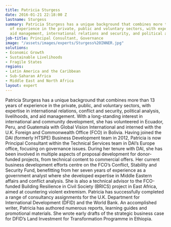 ```yaml
---
title: Patricia Sturgess
date: 2016-01-21 22:18:00 Z
lastname: Sturgess
summary: Patricia Sturgess has a unique background that combines more than 13 years
  of experience in the private, public and voluntary sectors, with expertise in livelihoods,
  aid management, international relations and security, and political analysis.
job-title: Principal Consultant, Governance
image: "/assets/images/experts/Sturgess%20INNER.jpg"
solutions:
- Economic Growth
- Sustainable Livelihoods
- Fragile States
regions:
- Latin America and the Caribbean
- Sub-Saharan Africa
- Middle East and North Africa
layout: expert
---
```


Patricia Sturgess has a unique background that combines more than 13 years of experience in the private, public, and voluntary sectors, with expertise in international relations, conflict and security, political analysis, livelihoods, and aid management. With a long-standing interest in international and community development, she has volunteered in Ecuador, Peru, and Guatemala with Global Vision International and interned with the U.K. Foreign and Commonwealth Office (FCO) in Bolivia. Having joined the DAI (formerly HTSPE) Business Development team in 2012, Patricia is now Principal Consultant within the Technical Services team in DAI’s Europe office, focusing on governance issues. During her tenure with DAI, she has been involved in multiple aspects of proposal development for donor-funded projects, from technical content to commercial offers. Her current business development efforts centre on the FCO’s Conflict, Stability and Security Fund, benefitting from her seven years of experience as a government analyst where she developed expertise in Middle Eastern affairs and conflict analysis. She is also a technical advisor to the FCO-funded Building Resilience in Civil Society (BRICS) project in East Africa, aimed at countering violent extremism. Patricia has successfully completed a range of consultancy assignments for the U.K. Department for International Development (DFID) and the World Bank. An accomplished writer, Patricia has authored numerous reports, learning guides and promotional materials. She wrote early drafts of the strategic business case for DFID’s Land Investment for Transformation Programme in Ethiopia.